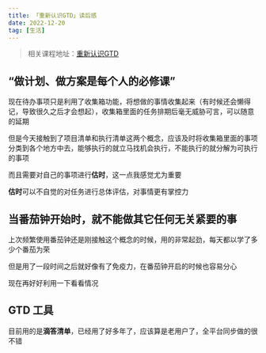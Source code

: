 ```yaml
---
title: 「重新认识GTD」读后感
date: 2022-12-20
tag: [生活]
---
```


> 相关课程地址：[重新认识GTD](https://topbook.cc/course/detail/153)

## “做计划、做方案是每个人的必修课”

现在待办事项只是利用了收集箱功能，将想做的事情收集起来（有时候还会懒得记，导致很久之后才会想起），收集箱里面的任务排期后毫无威胁可言，可以随意的延期

但是今天接触到了项目清单和执行清单这两个概念，应该及时将收集箱里面的事项分类到各个地方中去，能够执行的就立马找机会执行，不能执行的就分解为可执行的事项

而且需要对自己的事项进行**估时**，这一点我感觉尤为重要

**估时**可以不自觉的对任务进行总体评估，对事情更有掌控力

## 当番茄钟开始时，就不能做其它任何无关紧要的事

上次频繁使用番茄钟还是刚接触这个概念的时候，用的非常起劲，每天都以学了多少个番茄为荣

但是用了一段时间之后就好像有了免疫力，在番茄钟开启的时候也容易分心

现在再好好利用一下看看情况

## GTD 工具

目前用的是**滴答清单**，已经用了好多年了，应该算是老用户了，全平台同步做的很不错
